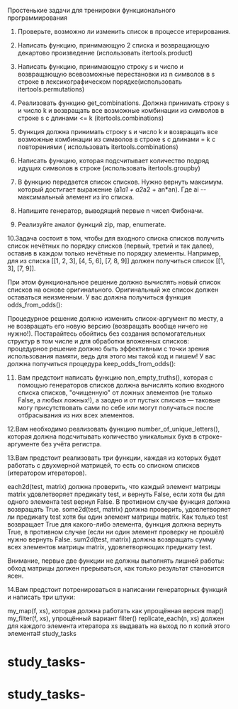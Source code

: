 Простенькие задачи для тренировки функционального программирования

1. Проверьте, возможно ли изменить список в процессе итерирования.

2. Написать функцию, принимающую 2 списка и возвращающую декартово произведение
   (использовать itertools.product)
   
3. Написать функцию, принимающую строку s и число и возвращающую всевозможные перестановки 
из n символов в s строке в лексикографическом порядке(использовать itertools.permutations)
   
4. Реализовать функцию get_combinations. Должна принимать строку s и число k
и возвращать все возможные комбинации из символов в строке s с длинами <= k (itertools.combinations)
   
5. Функция должна принимать строку s и число k и возвращать все возможные комбинации 
из символов в строке s с длинами = k с повторениями ( использовать itertools.combinations)
   
6. Написать функцию, которая подсчитывает количество подряд идущих символов в строке 
   (использовать itertools.groupby)
   
7. В функцию передается список списков. Нужно вернуть максимум. который достигает выражение
   (a1*a1 + a2*a2 + an*an). Где ai -- максимальный элемент из iго списка.
   
8. Напишите генератор, выводящий первые n чисел Фибоначи.

9. Реализуйте аналог функций zip, map, enumerate.

10.Задача состоит в том, чтобы для входного списка списков получить список нечётных по порядку 
   списков (первый, третий и так далее), оставив в каждом только нечётные по порядку элементы. Например,
   для из списка [[1, 2, 3], [4, 5, 6], [7, 8, 9]] должен получиться список [[1, 3], [7, 9]].
   
   При этом функциональное решение должно вычислять новый список списков на основе оригинального.
   Оригинальный же список должен оставаться неизменным. У вас должна получиться функция odds_from_odds():
   
   Процедурное решение должно изменить список-аргумент по месту, а не возвращать его новую версию
   (возвращать вообще ничего не нужно!). Постарайтесь обойтись без создания вспомогательных структур
   в том числе и для обработки вложенных списков: процедурное решение должно быть эффективным с точки зрения
   использования памяти, ведь для этого мы такой код и пишем!
   У вас должна получиться процедура keep_odds_from_odds():


11. Вам предстоит написать функцию non_empty_truths(), которая с помощью генераторов списков должна вычислять
    копию входного списка списков, "очищенную" от ложных элементов (не только False, а любых ложных!),
    а заодно и от пустых списков — таковые могу присутствовать сами по себе или могут получаться после
    отбрасывания из них всех элементов.
    
12.Вам необходимо реализовать функцию number_of_unique_letters(), которая должна подсчитывать количество
   уникальных букв в строке-аргументе без учёта регистра.

13.Вам предстоит реализовать три функции, каждая из которых будет работать с двухмерной матрицей,
   то есть со списком списков (итератором итераторов).

   each2d(test, matrix) должна проверить, что каждый элемент матрицы matrix удовлетворяет предикату test,
      и вернуть False, если хотя бы для одного элемента test вернул False. В противном случае функция должна возвращать True.
   some2d(test, matrix) должна проверить, удовлетворяет ли предикату test хотя бы один элемент матрицы matrix.
      Как только test возвращает True для какого-либо элемента, функция должна вернуть True,
      в противном случае (если ни один элемент проверку не прошёл) нужно вернуть False.
   sum2d(test, matrix) должна возвращать сумму всех элементов матрицы matrix, удовлетворяющих предикату test.

   Внимание, первые две функции не должны выполнять лишней работы: обход матрицы должен прерываться,
   как только результат становится ясен.
   
14.Вам предстоит потренироваться в написании генераторных функций и написать три штуки:

   my_map(f, xs), которая должна работать как упрощённая версия map()
   my_filter(f, xs), упрощённый вариант filter()
   replicate_each(n, xs) должен для каждого элемента итератора xs выдавать на выход по n копий этого элемента# study_tasks
# study_tasks-
# study_tasks-
